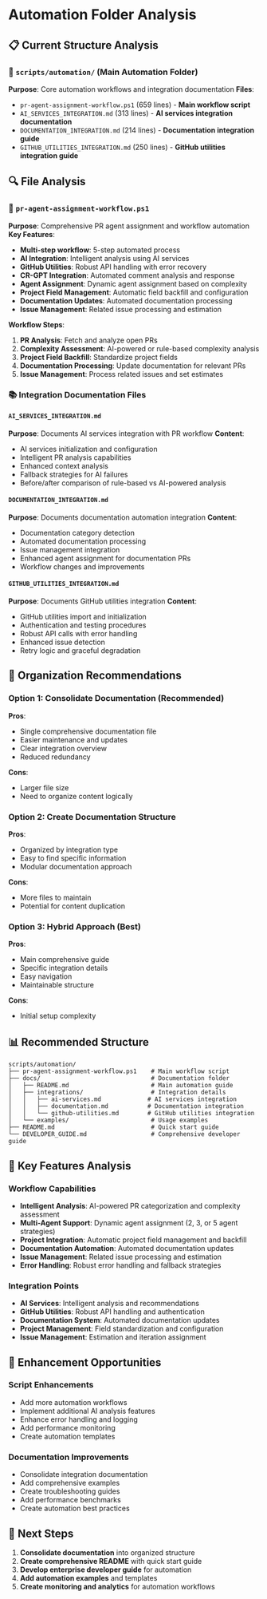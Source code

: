 # Automation Folder Analysis

## 📋 Current Structure Analysis

### 📁 `scripts/automation/` (Main Automation Folder)
**Purpose**: Core automation workflows and integration documentation
**Files**:
- `pr-agent-assignment-workflow.ps1` (659 lines) - **Main workflow script**
- `AI_SERVICES_INTEGRATION.md` (313 lines) - **AI services integration documentation**
- `DOCUMENTATION_INTEGRATION.md` (214 lines) - **Documentation integration guide**
- `GITHUB_UTILITIES_INTEGRATION.md` (250 lines) - **GitHub utilities integration guide**

## 🔍 File Analysis

### 🔧 `pr-agent-assignment-workflow.ps1`
**Purpose**: Comprehensive PR agent assignment and workflow automation
**Key Features**:
- **Multi-step workflow**: 5-step automated process
- **AI Integration**: Intelligent analysis using AI services
- **GitHub Utilities**: Robust API handling with error recovery
- **CR-GPT Integration**: Automated comment analysis and response
- **Agent Assignment**: Dynamic agent assignment based on complexity
- **Project Field Management**: Automatic field backfill and configuration
- **Documentation Updates**: Automated documentation processing
- **Issue Management**: Related issue processing and estimation

**Workflow Steps**:
1. **PR Analysis**: Fetch and analyze open PRs
2. **Complexity Assessment**: AI-powered or rule-based complexity analysis
3. **Project Field Backfill**: Standardize project fields
4. **Documentation Processing**: Update documentation for relevant PRs
5. **Issue Management**: Process related issues and set estimates

### 📚 Integration Documentation Files

#### `AI_SERVICES_INTEGRATION.md`
**Purpose**: Documents AI services integration with PR workflow
**Content**:
- AI services initialization and configuration
- Intelligent PR analysis capabilities
- Enhanced context analysis
- Fallback strategies for AI failures
- Before/after comparison of rule-based vs AI-powered analysis

#### `DOCUMENTATION_INTEGRATION.md`
**Purpose**: Documents documentation automation integration
**Content**:
- Documentation category detection
- Automated documentation processing
- Issue management integration
- Enhanced agent assignment for documentation PRs
- Workflow changes and improvements

#### `GITHUB_UTILITIES_INTEGRATION.md`
**Purpose**: Documents GitHub utilities integration
**Content**:
- GitHub utilities import and initialization
- Authentication and testing procedures
- Robust API calls with error handling
- Enhanced issue detection
- Retry logic and graceful degradation

## 🎯 Organization Recommendations

### Option 1: Consolidate Documentation (Recommended)
**Pros**:
- Single comprehensive documentation file
- Easier maintenance and updates
- Clear integration overview
- Reduced redundancy

**Cons**:
- Larger file size
- Need to organize content logically

### Option 2: Create Documentation Structure
**Pros**:
- Organized by integration type
- Easy to find specific information
- Modular documentation approach

**Cons**:
- More files to maintain
- Potential for content duplication

### Option 3: Hybrid Approach (Best)
**Pros**:
- Main comprehensive guide
- Specific integration details
- Easy navigation
- Maintainable structure

**Cons**:
- Initial setup complexity

## 📊 Recommended Structure

```
scripts/automation/
├── pr-agent-assignment-workflow.ps1    # Main workflow script
├── docs/                               # Documentation folder
│   ├── README.md                       # Main automation guide
│   ├── integrations/                   # Integration details
│   │   ├── ai-services.md             # AI services integration
│   │   ├── documentation.md           # Documentation integration
│   │   └── github-utilities.md        # GitHub utilities integration
│   └── examples/                       # Usage examples
├── README.md                           # Quick start guide
└── DEVELOPER_GUIDE.md                  # Comprehensive developer guide
```

## 🔧 Key Features Analysis

### Workflow Capabilities
- **Intelligent Analysis**: AI-powered PR categorization and complexity assessment
- **Multi-Agent Support**: Dynamic agent assignment (2, 3, or 5 agent strategies)
- **Project Integration**: Automatic project field management and backfill
- **Documentation Automation**: Automated documentation updates
- **Issue Management**: Related issue processing and estimation
- **Error Handling**: Robust error handling and fallback strategies

### Integration Points
- **AI Services**: Intelligent analysis and recommendations
- **GitHub Utilities**: Robust API handling and authentication
- **Documentation System**: Automated documentation updates
- **Project Management**: Field standardization and configuration
- **Issue Management**: Estimation and iteration assignment

## 🚀 Enhancement Opportunities

### Script Enhancements
- Add more automation workflows
- Implement additional AI analysis features
- Enhance error handling and logging
- Add performance monitoring
- Create automation templates

### Documentation Improvements
- Consolidate integration documentation
- Add comprehensive examples
- Create troubleshooting guides
- Add performance benchmarks
- Create automation best practices

## 📝 Next Steps

1. **Consolidate documentation** into organized structure
2. **Create comprehensive README** with quick start guide
3. **Develop enterprise developer guide** for automation
4. **Add automation examples** and templates
5. **Create monitoring and analytics** for automation workflows
